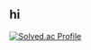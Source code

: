 ## hi
[![Solved.ac Profile](http://mazassumnida.wtf/api/generate_badge?boj=kej5148)](https://solved.ac/kej5148)
